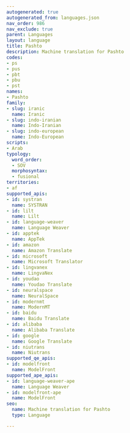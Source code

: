 ```yaml
---
autogenerated: true
autogenerated_from: languages.json
nav_order: 986
nav_exclude: true
parent: Languages
layout: language
title: Pashto
description: Machine translation for Pashto
codes:
- ps
- pus
- pbt
- pbu
- pst
names:
- Pashto
family:
- slug: iranic
  name: Iranic
- slug: indo-iranian
  name: Indo-Iranian
- slug: indo-european
  name: Indo-European
scripts:
- Arab
typology:
  word_order:
  - SOV
  morphosyntax:
  - fusional
territories:
- af
supported_apis:
- id: systran
  name: SYSTRAN
- id: lilt
  name: Lilt
- id: language-weaver
  name: Language Weaver
- id: apptek
  name: AppTek
- id: amazon
  name: Amazon Translate
- id: microsoft
  name: Microsoft Translator
- id: lingvanex
  name: LingvaNex
- id: youdao
  name: Youdao Translate
- id: neuralspace
  name: NeuralSpace
- id: modernmt
  name: ModernMT
- id: baidu
  name: Baidu Translate
- id: alibaba
  name: Alibaba Translate
- id: google
  name: Google Translate
- id: niutrans
  name: Niutrans
supported_qe_apis:
- id: modelfront
  name: ModelFront
supported_ape_apis:
- id: language-weaver-ape
  name: Language Weaver
- id: modelfront-ape
  name: ModelFront
seo:
  name: Machine translation for Pashto
  type: Language

---
```



